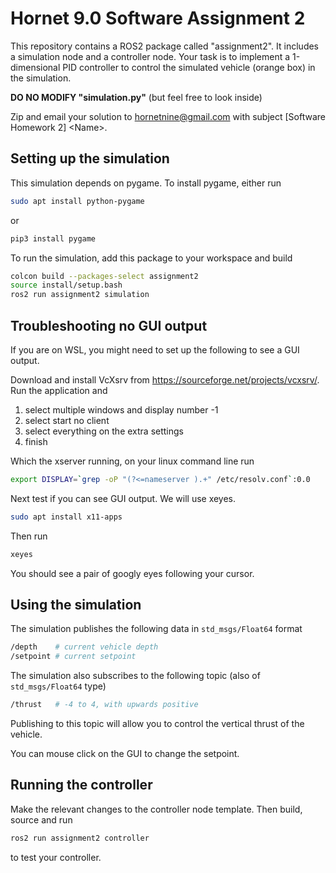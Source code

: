 # Hornet 9.0 Software Assignment 2

This repository contains a ROS2 package called "assignment2". It includes a simulation node and a controller node.
Your task is to implement a 1-dimensional PID controller to control the simulated vehicle (orange box) in the simulation.

**DO NO MODIFY "simulation.py"** (but feel free to look inside)

Zip and email your solution to hornetnine@gmail.com with subject [Software Homework 2] \<Name\>.

## Setting up the simulation
This simulation depends on pygame. To install pygame, either run
```bash
sudo apt install python-pygame
```
or
```bash
pip3 install pygame
```
To run the simulation, add this package to your workspace and build
```bash
colcon build --packages-select assignment2
source install/setup.bash
ros2 run assignment2 simulation
```
## Troubleshooting no GUI output
If you are on WSL, you might need to set up the following to see a GUI output.

Download and install VcXsrv from https://sourceforge.net/projects/vcxsrv/. Run the application and
1. select multiple windows and display number -1
2. select start no client
3. select everything on the extra settings
4. finish

Which the xserver running, on your linux command line run
```bash
export DISPLAY=`grep -oP "(?<=nameserver ).+" /etc/resolv.conf`:0.0
```
Next test if you can see GUI output. We will use xeyes.
```bash
sudo apt install x11-apps
```
Then run 
```bash
xeyes
```
You should see a pair of googly eyes following your cursor.

## Using the simulation
The simulation publishes the following data in `std_msgs/Float64` format
```bash
/depth    # current vehicle depth
/setpoint # current setpoint
```
The simulation also subscribes to the following topic (also of `std_msgs/Float64` type)
```bash
/thrust   # -4 to 4, with upwards positive
```
Publishing to this topic will allow you to control the vertical thrust of the vehicle.

You can mouse click on the GUI to change the setpoint.

## Running the controller
Make the relevant changes to the controller node template. Then build, source and run 
```bash
ros2 run assignment2 controller
```
to test your controller.

